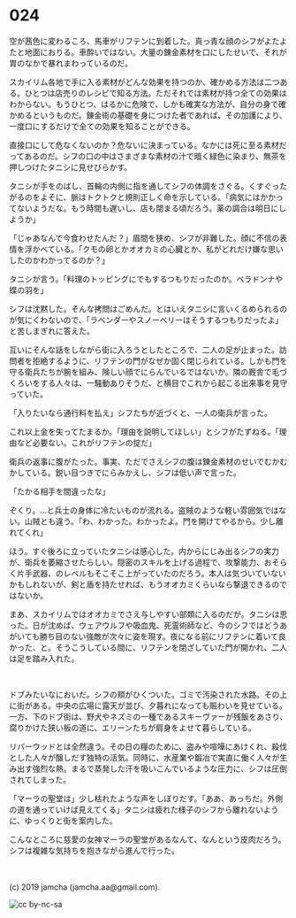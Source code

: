 

# 024

空が茜色に変わるころ、馬車がリフテンに到着した。真っ青な顔のシフがよたよたと地面におりる。車酔いではない。大量の錬金素材を口にしたせいで、それが胃のなかで暴れまわっているのだ。

スカイリム各地で手に入る素材がどんな効果を持つのか、確かめる方法は二つある。ひとつは店売りのレシピで知る方法。ただそれでは素材が持つ全ての効果はわからない。もうひとつ、はるかに危険で、しかも確実な方法が、自分の身で確かめるというものだ。錬金術の基礎を身につけた者であれば、その加護により、一度口にするだけで全ての効果を知ることができる。

直接口にして危なくないのか？危ないに決まっている。なかには死に至る素材だってあるのだ。シフの口の中はさまざまな素材の汁で暗く緑色に染まり、無茶を押しつけたタニシに見せびらかす。

タニシが手をのばし、首輪の内側に指を通してシフの体調をさぐる。くすぐったがるのをよそに、脈はトクトクと規則正しく命を示している。「病気にはかかってないようだな。もう時間も遅いし、店も閉まる頃だろう。薬の調合は明日にしようか」

「じゃあなんで今食わせたんだ？」眉間を狭め、シフが非難した。顔に不信の表情を浮かべている。「クモの卵とかオオカミの心臓とか、私がどれだけ嫌な思いしたのかわかってるのか？」

タニシが言う。「料理のトッピングにでもするつもりだったのか。ベラドンナや蝶の羽を」

シフは沈黙した。そんな拷問はごめんだ。とはいえタニシに言いくるめられるのが気にくわないので、「ラベンダーやスノーベリーはそうするつもりだったよ」と苦しまぎれに答えた。

互いにそんな話をしながら街に入ろうとしたところで、二人の足が止まった。訪問者を拒絶するように、リフテンの門がなぜか固く閉じられている。しかも門を守る衛兵たちが腕を組み、険しい顔でにらんでいるではないか。隣の厩舎で毛づくろいをする人々は、一騒動ありそうだ、と横目でこれから起こる出来事を見守っていた。

「入りたいなら通行料を払え」シフたちが近づくと、一人の衛兵が言った。

これ以上金を失ってたまるか。「理由を説明してほしい」とシフがたずねる。「理由など必要ない。これがリフテンの掟だ」

衛兵の返事に腹がたった。事実、ただでさえシフの腹は錬金素材のせいでむかむかしている。鋭い目つきでにらみかえし、シフは低い声で言った。

「たかる相手を間違ったな」

ぞくり。…と兵士の身体に冷たいものが流れる。盗賊のような軽い雰囲気ではない。山賊とも違う。「わ、わかった。わかったよ。門を開けてやるから。少し離れてくれ」

ほう。すぐ後ろに立っていたタニシは感心した。内からにじみ出るシフの実力が、衛兵を萎縮させたらしい。隠密のスキルを上げる過程で、攻撃能力、おそらく片手武器、のレベルもそこそこ上がっていたのだろう。本人は気づいていないかもしれないが、剣と盾を持たせれば、もうオオカミくらいなら撃退できるのではないか。

まあ、スカイリムではオオカミでさえ与しやすい部類に入るのだが。タニシは思った。日が沈めば、ウェアウルフや吸血鬼、死霊術師など、今のシフではどうあがいても勝ち目のない強敵が次々に姿を現す。夜になる前にリフテンに着いて良かった、と。そうこうしている間に、リフテンを閉ざしていた門が開かれ、二人は足を踏み入れた。

<br>

ドブみたいなにおいだ。シフの頬がひくついた。ゴミで汚染された水路。その上に街がある。中央の広場に露天が並び、夕暮れになっても賑わいを見せている。一方、下のドブ街は、野犬やネズミの一種であるスキーヴァーが残飯をあさり、腐りかけた狭い板の道に、エリーンたちが肩身をよせて暮らしている。

リバーウッドとは全然違う。その日の糧のために、盗みや喧嘩にあけくれ、殺伐とした人々が醸しだす独特の活気。同時に、水産業や鍛冶で実直に働く人々が生み出す強烈な熱。まるで蒸発した汗を吸いこんでいるような圧力に、シフは圧倒されてしまった。

「マーラの聖堂は」少し枯れたような声をしぼりだす。「ああ、あっちだ。外側の道を通っていけば見えてくる」タニシは疲れた様子のシフから離れないように、ゆっくりと街を案内した。

こんなところに慈愛の女神マーラの聖堂があるなんて、なんという皮肉だろう。シフは複雑な気持ちを抱きながら進んで行った。

<br>
<br>
(c) 2019 jamcha (jamcha.aa@gmail.com).

![cc by-nc-sa](https://i.creativecommons.org/l/by-nc-sa/4.0/88x31.png)

